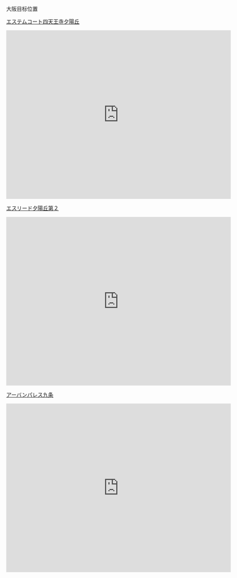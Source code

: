 大阪目标位置

[エステムコート四天王寺夕陽丘](https://www.homes.co.jp/mansion/b-1138380002348/)
<iframe src="https://www.google.com/maps/embed?pb=!1m18!1m12!1m3!1d820.5133271627433!2d135.5122306943423!3d34.65335662101974!2m3!1f0!2f0!3f0!3m2!1i1024!2i768!4f13.1!3m3!1m2!1s0x6000ddf6185eaaab%3A0xfba9954df7f0f9d7!2z44Ko44K544OG44Og44Kz44O844OI5Zub5aSp546L5a-65aSV6Zm95LiY!5e0!3m2!1szh-CN!2sus!4v1581086400899!5m2!1szh-CN!2sus" width="600" height="450" frameborder="0" style="border:0;" allowfullscreen=""></iframe>

[エスリード夕陽丘第２](https://www.homes.co.jp/mansion/b-1369670002809/)
<iframe src="https://www.google.com/maps/embed?pb=!1m18!1m12!1m3!1d2320.6579899930643!2d135.51289442025367!3d34.65707671377382!2m3!1f0!2f0!3f0!3m2!1i1024!2i768!4f13.1!3m3!1m2!1s0x6000e759b4515555%3A0xfa34236c9f41ee33!2z44Ko44K544Oq44O844OJ5aSV6Zm95LiY56ys77yS!5e0!3m2!1szh-CN!2sus!4v1581086749451!5m2!1szh-CN!2sus" width="600" height="450" frameborder="0" style="border:0;" allowfullscreen=""></iframe>

[アーバンパレス九条](https://www.homes.co.jp/mansion/b-1118480005952/)
<iframe src="https://www.google.com/maps/embed?pb=!1m18!1m12!1m3!1d205.06359700501082!2d135.47241256137556!3d34.67950647961965!2m3!1f0!2f0!3f0!3m2!1i1024!2i768!4f13.1!3m3!1m2!1s0x6000e648a3ec2df9%3A0x9dbf307f3d39aa06!2z5pel5pys44CSNTUwLTAwMjIgT3Nha2EsIE5pc2hpLWt1LCBIb25kZW4sIDQtY2jFjW1l4oiSOOKIkjIg44Ki44O844OQ44Oz44OR44Os44K55Lmd5p2h!5e0!3m2!1szh-CN!2sus!4v1581086894810!5m2!1szh-CN!2sus" width="600" height="450" frameborder="0" style="border:0;" allowfullscreen=""></iframe>




















